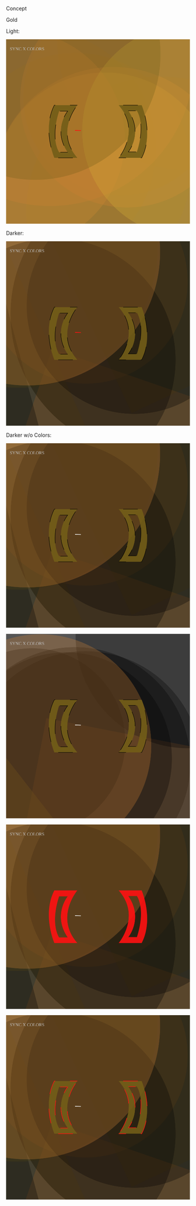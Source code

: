 
Concept

Gold

Light:

![](gold_concept.svg)

Darker:

![](gold_concept_darker.svg)

Darker w/o Colors:

![](gold_concept_dark_nocolors2.svg)

![](gold_concept_dark_nocolors.svg)

![](gold_concept_color_fill.svg)

![](gold_dark_colors_shimmer.svg)

